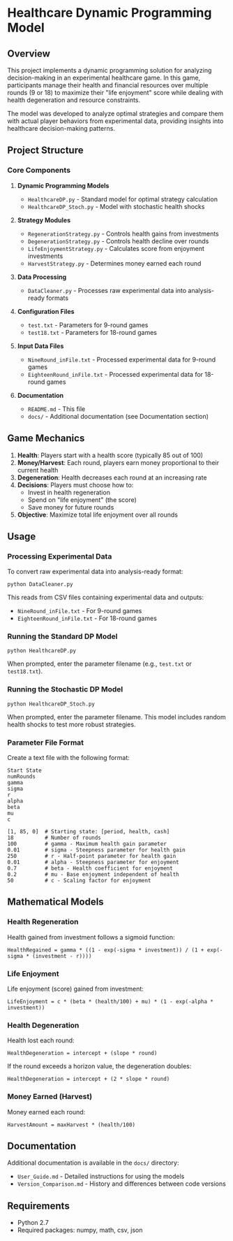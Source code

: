 # Healthcare Dynamic Programming Model

## Overview

This project implements a dynamic programming solution for analyzing decision-making in an experimental healthcare game. In this game, participants manage their health and financial resources over multiple rounds (9 or 18) to maximize their "life enjoyment" score while dealing with health degeneration and resource constraints.

The model was developed to analyze optimal strategies and compare them with actual player behaviors from experimental data, providing insights into healthcare decision-making patterns.

## Project Structure

### Core Components

1. **Dynamic Programming Models**
   - `HealthcareDP.py` - Standard model for optimal strategy calculation
   - `HealthcareDP_Stoch.py` - Model with stochastic health shocks

2. **Strategy Modules**
   - `RegenerationStrategy.py` - Controls health gains from investments
   - `DegenerationStrategy.py` - Controls health decline over rounds
   - `LifeEnjoymentStrategy.py` - Calculates score from enjoyment investments
   - `HarvestStrategy.py` - Determines money earned each round

3. **Data Processing**
   - `DataCleaner.py` - Processes raw experimental data into analysis-ready formats

4. **Configuration Files**
   - `test.txt` - Parameters for 9-round games
   - `test18.txt` - Parameters for 18-round games

5. **Input Data Files**
   - `NineRound_inFile.txt` - Processed experimental data for 9-round games
   - `EighteenRound_inFile.txt` - Processed experimental data for 18-round games

6. **Documentation**
   - `README.md` - This file
   - `docs/` - Additional documentation (see Documentation section)

## Game Mechanics

1. **Health**: Players start with a health score (typically 85 out of 100)
2. **Money/Harvest**: Each round, players earn money proportional to their current health
3. **Degeneration**: Health decreases each round at an increasing rate
4. **Decisions**: Players must choose how to:
   - Invest in health regeneration
   - Spend on "life enjoyment" (the score)
   - Save money for future rounds
5. **Objective**: Maximize total life enjoyment over all rounds

## Usage

### Processing Experimental Data

To convert raw experimental data into analysis-ready format:

```
python DataCleaner.py
```

This reads from CSV files containing experimental data and outputs:
- `NineRound_inFile.txt` - For 9-round games
- `EighteenRound_inFile.txt` - For 18-round games

### Running the Standard DP Model

```
python HealthcareDP.py
```

When prompted, enter the parameter filename (e.g., `test.txt` or `test18.txt`).

### Running the Stochastic DP Model

```
python HealthcareDP_Stoch.py
```

When prompted, enter the parameter filename. This model includes random health shocks to test more robust strategies.

### Parameter File Format

Create a text file with the following format:

```
Start State
numRounds
gamma
sigma
r
alpha
beta
mu
c

[1, 85, 0]  # Starting state: [period, health, cash]
18          # Number of rounds
100         # gamma - Maximum health gain parameter
0.01        # sigma - Steepness parameter for health gain
250         # r - Half-point parameter for health gain
0.01        # alpha - Steepness parameter for enjoyment
0.7         # beta - Health coefficient for enjoyment
0.2         # mu - Base enjoyment independent of health
50          # c - Scaling factor for enjoyment
```

## Mathematical Models

### Health Regeneration

Health gained from investment follows a sigmoid function:

```
HealthRegained = gamma * ((1 - exp(-sigma * investment)) / (1 + exp(-sigma * (investment - r))))
```

### Life Enjoyment

Life enjoyment (score) gained from investment:

```
LifeEnjoyment = c * (beta * (health/100) + mu) * (1 - exp(-alpha * investment))
```

### Health Degeneration

Health lost each round:

```
HealthDegeneration = intercept + (slope * round)
```

If the round exceeds a horizon value, the degeneration doubles:

```
HealthDegeneration = intercept + (2 * slope * round)
```

### Money Earned (Harvest)

Money earned each round:

```
HarvestAmount = maxHarvest * (health/100)
```

## Documentation

Additional documentation is available in the `docs/` directory:

- `User_Guide.md` - Detailed instructions for using the models
- `Version_Comparison.md` - History and differences between code versions

## Requirements

- Python 2.7
- Required packages: numpy, math, csv, json
